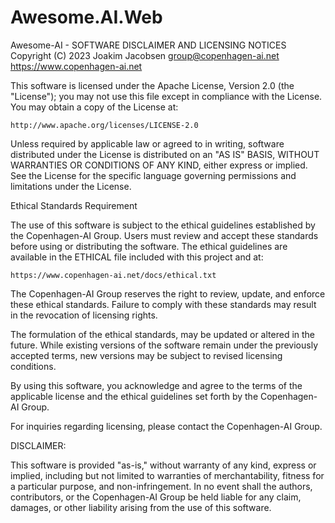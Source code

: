 # Awesome.AI.Web
  
Awesome-AI - SOFTWARE DISCLAIMER AND LICENSING NOTICES
Copyright (C) 2023 Joakim Jacobsen <group@copenhagen-ai.net>
https://www.copenhagen-ai.net


This software is licensed under the Apache License, Version 2.0 (the "License"); you may not use this file except in compliance with the License. You may obtain a copy of the License at:

    http://www.apache.org/licenses/LICENSE-2.0

Unless required by applicable law or agreed to in writing, software distributed under the License is distributed on an "AS IS" BASIS, WITHOUT WARRANTIES OR CONDITIONS OF ANY KIND, either express or implied. See the License for the specific language governing permissions and limitations under the License.


Ethical Standards Requirement

The use of this software is subject to the ethical guidelines established by the Copenhagen-AI Group. Users must review and accept these standards before using or distributing the software. The ethical guidelines are available in the ETHICAL file included with this project and at:

    https://www.copenhagen-ai.net/docs/ethical.txt

The Copenhagen-AI Group reserves the right to review, update, and enforce these ethical standards. Failure to comply with these standards may result in the revocation of licensing rights.

The formulation of the ethical standards, may be updated or altered in the future. While existing versions of the software remain under the previously accepted terms, new versions may be subject to revised licensing conditions.

By using this software, you acknowledge and agree to the terms of the applicable license and the ethical guidelines set forth by the Copenhagen-AI Group.

For inquiries regarding licensing, please contact the Copenhagen-AI Group.


DISCLAIMER:

This software is provided "as-is," without warranty of any kind, express or implied, including but not limited to warranties of merchantability, fitness for a particular purpose, and non-infringement. In no event shall the authors, contributors, or the Copenhagen-AI Group be held liable for any claim, damages, or other liability arising from the use of this software.